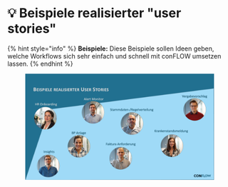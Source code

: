 # 💡 Beispiele realisierter "user stories"

{% hint style="info" %}
**Beispiele:** Diese Beispiele sollen Ideen geben, welche Workflows sich sehr einfach und schnell mit conFLOW umsetzen lassen.
{% endhint %}

<figure><img src="../../.gitbook/assets/Folie2.png" alt=""><figcaption></figcaption></figure>
